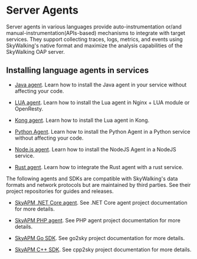 # Server Agents

Server agents in various languages provide auto-instrumentation or/and manual-instrumentation(APIs-based) mechanisms to
integrate with target services. They support collecting traces, logs, metrics, and events using SkyWalking's native
format and maximize the analysis capabilities of the SkyWalking OAP server.

## Installing language agents in services

- [Java agent](https://skywalking.apache.org/docs/skywalking-java/next/en/setup/service-agent/java-agent/readme/). Learn how to install the Java agent in your service without affecting your code.

- [LUA agent](https://github.com/apache/skywalking-nginx-lua). Learn how to install the Lua agent in Nginx + LUA module or OpenResty.

- [Kong agent](https://github.com/apache/skywalking-kong). Learn how to install the Lua agent in Kong.

- [Python Agent](https://skywalking.apache.org/docs/skywalking-python/next/en/setup/cli/). Learn how to install the Python Agent in a Python service without affecting your code.

- [Node.js agent](https://github.com/apache/skywalking-nodejs). Learn how to install the NodeJS Agent in a NodeJS service.

- [Rust agent](https://github.com/apache/skywalking-rust). Learn how to integrate the Rust agent with a rust service.

The following agents and SDKs are compatible with SkyWalking's data formats and network protocols but are maintained by
third parties. See their project repositories for guides and releases.

- [SkyAPM .NET Core agent](https://github.com/SkyAPM/SkyAPM-dotnet). See .NET Core agent project documentation for more
  details.

- [SkyAPM PHP agent](https://github.com/SkyAPM/SkyAPM-php-sdk). See PHP agent project documentation for more details.

- [SkyAPM Go SDK](https://github.com/SkyAPM/go2sky). See go2sky project documentation for more details.

- [SkyAPM C++ SDK](https://github.com/SkyAPM/cpp2sky). See cpp2sky project documentation for more details.
